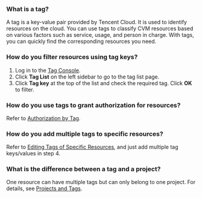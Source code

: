 ### What is a tag?
A tag is a key-value pair provided by Tencent Cloud. It is used to identify resources on the cloud. You can use tags to classify CVM resources based on various factors such as service, usage, and person in charge. With tags, you can quickly find the corresponding resources you need. 
### How do you filter resources using tag keys?
1. Log in to the [Tag Console](https://console.cloud.tencent.com/tag/resources).
2. Click **Tag List** on the left sidebar to go to the tag list page.
3. Click **Tag key** at the top of the list and check the required tag. Click **OK** to filter.

### How do you use tags to grant authorization for resources?
Refer to [Authorization by Tag](https://intl.cloud.tencent.com/document/product/598/10601).

### How do you add multiple tags to specific resources?
Refer to [Editing Tags of Specific Resources](https://cloud.tencent.com/document/product/651/36480), and just add multiple tag keys/values in step 4.

### What is the difference between a tag and a project?
One resource can have multiple tags but can only belong to one project. For details, see [Projects and Tags](https://cloud.tencent.com/document/product/598/32738).
